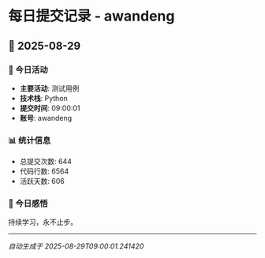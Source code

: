 # 每日提交记录 - awandeng

## 📅 2025-08-29

### 🎯 今日活动
- **主要活动**: 测试用例
- **技术栈**: Python
- **提交时间**: 09:00:01
- **账号**: awandeng

### 📊 统计信息
- 总提交次数: 644
- 代码行数: 6564
- 活跃天数: 606

### 💭 今日感悟
持续学习，永不止步。

---
*自动生成于 2025-08-29T09:00:01.241420*
